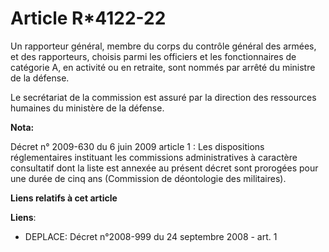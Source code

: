 # Article R*4122-22

Un rapporteur général, membre du corps du contrôle général des armées, et des rapporteurs, choisis parmi les officiers et les
fonctionnaires de catégorie A, en activité ou en retraite, sont nommés par arrêté du ministre de la défense. 

Le secrétariat de la commission est assuré par la direction des ressources humaines du ministère de la défense.

**Nota:**

Décret n° 2009-630 du 6 juin 2009 article 1 : Les dispositions réglementaires instituant les commissions administratives à
caractère consultatif dont la liste est annexée au présent décret sont prorogées pour une durée de cinq ans (Commission de
déontologie des militaires).

**Liens relatifs à cet article**

**Liens**:

  - DEPLACE: Décret n°2008-999 du 24 septembre 2008 - art. 1
